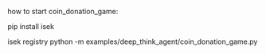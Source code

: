 how to start coin_donation_game:

pip install isek

isek registry
python -m examples/deep_think_agent/coin_donation_game.py
